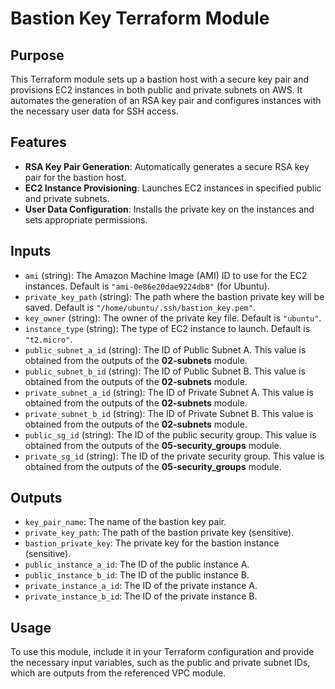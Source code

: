 # Bastion Key Terraform Module

## Purpose
This Terraform module sets up a bastion host with a secure key pair and provisions EC2 instances in both public and private subnets on AWS. It automates the generation of an RSA key pair and configures instances with the necessary user data for SSH access.

## Features
- **RSA Key Pair Generation**: Automatically generates a secure RSA key pair for the bastion host.
- **EC2 Instance Provisioning**: Launches EC2 instances in specified public and private subnets.
- **User Data Configuration**: Installs the private key on the instances and sets appropriate permissions.

## Inputs
- `ami` (string): The Amazon Machine Image (AMI) ID to use for the EC2 instances. Default is `"ami-0e86e20dae9224db8"` (for Ubuntu).
- `private_key_path` (string): The path where the bastion private key will be saved. Default is `"/home/ubuntu/.ssh/bastion_key.pem"`.
- `key_owner` (string): The owner of the private key file. Default is `"ubuntu"`.
- `instance_type` (string): The type of EC2 instance to launch. Default is `"t2.micro"`.
- `public_subnet_a_id` (string): The ID of Public Subnet A. This value is obtained from the outputs of the **02-subnets** module.
- `public_subnet_b_id` (string): The ID of Public Subnet B. This value is obtained from the outputs of the **02-subnets** module.
- `private_subnet_a_id` (string): The ID of Private Subnet A. This value is obtained from the outputs of the **02-subnets** module.
- `private_subnet_b_id` (string): The ID of Private Subnet B. This value is obtained from the outputs of the **02-subnets** module.
- `public_sg_id` (string): The ID of the public security group. This value is obtained from the outputs of the **05-security_groups** module.
- `private_sg_id` (string): The ID of the private security group. This value is obtained from the outputs of the **05-security_groups** module.

## Outputs
- `key_pair_name`: The name of the bastion key pair.
- `private_key_path`: The path of the bastion private key (sensitive).
- `bastion_private_key`: The private key for the bastion instance (sensitive).
- `public_instance_a_id`: The ID of the public instance A.
- `public_instance_b_id`: The ID of the public instance B.
- `private_instance_a_id`: The ID of the private instance A.
- `private_instance_b_id`: The ID of the private instance B.

## Usage
To use this module, include it in your Terraform configuration and provide the necessary input variables, such as the public and private subnet IDs, which are outputs from the referenced VPC module.
